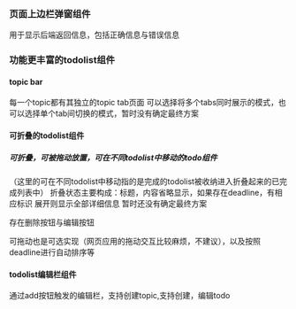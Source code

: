 ### 页面上边栏弹窗组件
用于显示后端返回信息，包括正确信息与错误信息

### 功能更丰富的todolist组件
#### topic bar
每一个topic都有其独立的topic tab页面
可以选择将多个tabs同时展示的模式，也可以选择单个tab间切换的模式，暂时没有确定最终方案

#### 可折叠的todolist组件

##### 可折叠，可被拖动放置，可在不同todolist中移动的todo组件
（这里的可在不同todolist中移动指的是完成的todolist被收纳进入折叠起来的已完成列表中）
折叠状态主要构成：标题，内容省略显示，如果存在deadline，有相应标识
展开则显示全部详细信息
暂时还没有确定最终方案

存在删除按钮与编辑按钮

可拖动也是可选实现（网页应用的拖动交互比较麻烦，不建议），以及按照deadline进行自动排序等

#### todolist编辑栏组件

通过add按钮触发的编辑栏，支持创建topic,支持创建，编辑todo





